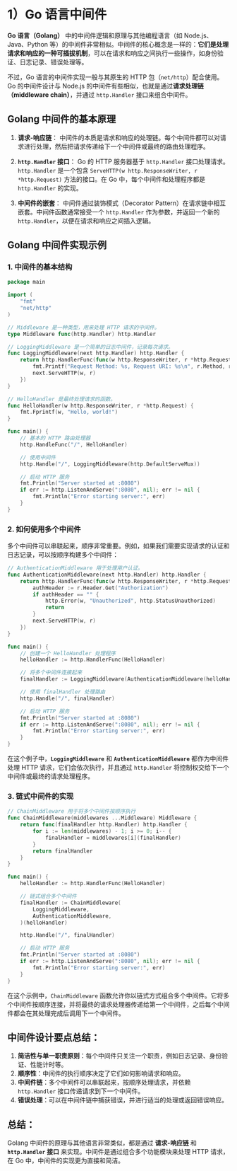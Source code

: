 # 1）Go 语言中间件

**Go 语言（Golang）** 中的中间件逻辑和原理与其他编程语言（如 Node.js、Java、Python 等）的中间件非常相似。中间件的核心概念是一样的：**它们是处理请求和响应的一种可插拔机制**，可以在请求和响应之间执行一些操作，如身份验证、日志记录、错误处理等。

不过，Go 语言的中间件实现一般与其原生的 HTTP 包（`net/http`）配合使用。Go 的中间件设计与 Node.js 的中间件有些相似，也就是通过**请求处理链（middleware chain）**，并通过 `http.Handler` 接口来组合中间件。

## Golang 中间件的基本原理

1. **请求-响应链**：
   中间件的本质是请求和响应的处理链。每个中间件都可以对请求进行处理，然后把请求传递给下一个中间件或最终的路由处理程序。
2. **`http.Handler` 接口**：
   Go 的 HTTP 服务器基于 `http.Handler` 接口处理请求。`http.Handler` 是一个包含 `ServeHTTP(w http.ResponseWriter, r *http.Request)` 方法的接口。在 Go 中，每个中间件和处理程序都是 `http.Handler` 的实现。

3. **中间件的嵌套**：
   中间件通过装饰模式（Decorator Pattern）在请求链中相互嵌套。中间件函数通常接受一个 `http.Handler` 作为参数，并返回一个新的 `http.Handler`，以便在请求和响应之间插入逻辑。

## Golang 中间件实现示例

### 1. **中间件的基本结构**

```go
package main

import (
    "fmt"
    "net/http"
)

// Middleware 是一种类型，用来处理 HTTP 请求的中间件。
type Middleware func(http.Handler) http.Handler

// LoggingMiddleware 是一个简单的日志中间件，记录每次请求。
func LoggingMiddleware(next http.Handler) http.Handler {
    return http.HandlerFunc(func(w http.ResponseWriter, r *http.Request) {
        fmt.Printf("Request Method: %s, Request URI: %s\n", r.Method, r.RequestURI)
        next.ServeHTTP(w, r)
    })
}

// HelloHandler 是最终处理请求的函数。
func HelloHandler(w http.ResponseWriter, r *http.Request) {
    fmt.Fprintf(w, "Hello, world!")
}

func main() {
    // 基本的 HTTP 路由处理器
    http.HandleFunc("/", HelloHandler)

    // 使用中间件
    http.Handle("/", LoggingMiddleware(http.DefaultServeMux))

    // 启动 HTTP 服务
    fmt.Println("Server started at :8080")
    if err := http.ListenAndServe(":8080", nil); err != nil {
        fmt.Println("Error starting server:", err)
    }
}
```

### 2. **如何使用多个中间件**

多个中间件可以串联起来，顺序非常重要。例如，如果我们需要实现请求的认证和日志记录，可以按顺序构建多个中间件：

```go
// AuthenticationMiddleware 用于处理用户认证。
func AuthenticationMiddleware(next http.Handler) http.Handler {
    return http.HandlerFunc(func(w http.ResponseWriter, r *http.Request) {
        authHeader := r.Header.Get("Authorization")
        if authHeader == "" {
            http.Error(w, "Unauthorized", http.StatusUnauthorized)
            return
        }
        next.ServeHTTP(w, r)
    })
}

func main() {
    // 创建一个 HelloHandler 处理程序
    helloHandler := http.HandlerFunc(HelloHandler)

    // 将多个中间件连接起来
    finalHandler := LoggingMiddleware(AuthenticationMiddleware(helloHandler))

    // 使用 finalHandler 处理路由
    http.Handle("/", finalHandler)

    // 启动 HTTP 服务
    fmt.Println("Server started at :8080")
    if err := http.ListenAndServe(":8080", nil); err != nil {
        fmt.Println("Error starting server:", err)
    }
}
```

在这个例子中，**`LoggingMiddleware`** 和 **`AuthenticationMiddleware`** 都作为中间件处理 HTTP 请求，它们会依次执行，并且通过 `http.Handler` 将控制权交给下一个中间件或最终的请求处理程序。

### 3. **链式中间件的实现**

```go
// ChainMiddleware 用于将多个中间件按顺序执行
func ChainMiddleware(middlewares ...Middleware) Middleware {
    return func(finalHandler http.Handler) http.Handler {
        for i := len(middlewares) - 1; i >= 0; i-- {
            finalHandler = middlewares[i](finalHandler)
        }
        return finalHandler
    }
}

func main() {
    helloHandler := http.HandlerFunc(HelloHandler)

    // 链式组合多个中间件
    finalHandler := ChainMiddleware(
        LoggingMiddleware,
        AuthenticationMiddleware,
    )(helloHandler)

    http.Handle("/", finalHandler)

    // 启动 HTTP 服务
    fmt.Println("Server started at :8080")
    if err := http.ListenAndServe(":8080", nil); err != nil {
        fmt.Println("Error starting server:", err)
    }
}
```

在这个示例中，`ChainMiddleware` 函数允许你以链式方式组合多个中间件。它将多个中间件按顺序连接，并将最终的请求处理器传递给第一个中间件，之后每个中间件都会在其处理完成后调用下一个中间件。

## 中间件设计要点总结：

1. **简洁性与单一职责原则**：每个中间件只关注一个职责，例如日志记录、身份验证、性能计时等。
2. **顺序性**：中间件的执行顺序决定了它们如何影响请求和响应。
3. **中间件链**：多个中间件可以串联起来，按顺序处理请求，并依赖 `http.Handler` 接口传递请求到下一个中间件。
4. **错误处理**：可以在中间件链中捕获错误，并进行适当的处理或返回错误响应。

## 总结：

Golang 中间件的原理与其他语言非常类似，都是通过 **请求-响应链** 和 **`http.Handler` 接口** 来实现。中间件是通过组合多个功能模块来处理 HTTP 请求，在 Go 中，中间件的实现更为直接和简洁。
